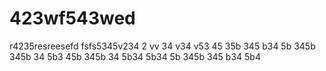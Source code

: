 # 423wf543wed
r4235resreesefd
fsfs5345v234
2
vv
34
v34
v53
45
35b
345
b34
5b
345b
345b
34
5b3
45b
345b
34
5b34
5b34
5b
345b
345
b34
5b4
